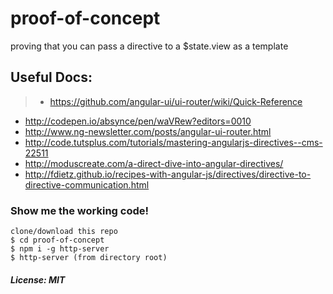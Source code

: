 # proof-of-concept
proving that you can pass a directive to a $state.view as a template

## Useful Docs:

> - https://github.com/angular-ui/ui-router/wiki/Quick-Reference
- http://codepen.io/absynce/pen/waVRew?editors=0010
- http://www.ng-newsletter.com/posts/angular-ui-router.html
- http://code.tutsplus.com/tutorials/mastering-angularjs-directives--cms-22511
- http://moduscreate.com/a-direct-dive-into-angular-directives/
- http://fdietz.github.io/recipes-with-angular-js/directives/directive-to-directive-communication.html

### Show me the working code!

```
clone/download this repo
$ cd proof-of-concept
$ npm i -g http-server
$ http-server (from directory root)
```

##### License: MIT
